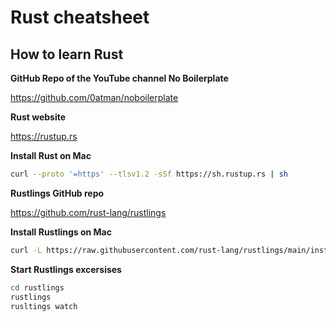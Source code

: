 # Rust cheatsheet

## How to learn Rust

**GitHub Repo of the YouTube channel No Boilerplate**

https://github.com/0atman/noboilerplate

**Rust website**

https://rustup.rs

**Install Rust on Mac**

```zsh
curl --proto '=https' --tlsv1.2 -sSf https://sh.rustup.rs | sh
```

**Rustlings GitHub repo**

https://github.com/rust-lang/rustlings

**Install Rustlings on Mac**

```zsh
curl -L https://raw.githubusercontent.com/rust-lang/rustlings/main/install.sh | bash
```

**Start Rustlings excersises**

```zsh
cd rustlings
rustlings
rusltings watch
```
